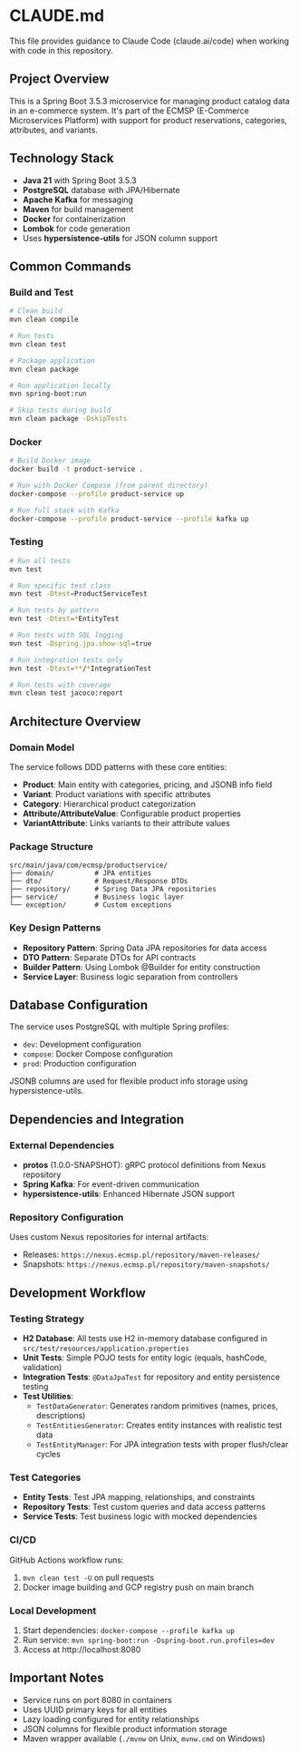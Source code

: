 # CLAUDE.md

This file provides guidance to Claude Code (claude.ai/code) when working with code in this repository.

## Project Overview

This is a Spring Boot 3.5.3 microservice for managing product catalog data in an e-commerce system. It's part of the ECMSP (E-Commerce Microservices Platform) with support for product reservations, categories, attributes, and variants.

## Technology Stack

- **Java 21** with Spring Boot 3.5.3
- **PostgreSQL** database with JPA/Hibernate
- **Apache Kafka** for messaging
- **Maven** for build management
- **Docker** for containerization
- **Lombok** for code generation
- Uses **hypersistence-utils** for JSON column support

## Common Commands

### Build and Test
```bash
# Clean build
mvn clean compile

# Run tests
mvn clean test

# Package application
mvn clean package

# Run application locally
mvn spring-boot:run

# Skip tests during build
mvn clean package -DskipTests
```

### Docker
```bash
# Build Docker image
docker build -t product-service .

# Run with Docker Compose (from parent directory)
docker-compose --profile product-service up

# Run full stack with Kafka
docker-compose --profile product-service --profile kafka up
```

### Testing
```bash
# Run all tests
mvn test

# Run specific test class
mvn test -Dtest=ProductServiceTest

# Run tests by pattern
mvn test -Dtest=*EntityTest

# Run tests with SQL logging
mvn test -Dspring.jpa.show-sql=true

# Run integration tests only
mvn test -Dtest=**/*IntegrationTest

# Run tests with coverage
mvn clean test jacoco:report
```

## Architecture Overview

### Domain Model
The service follows DDD patterns with these core entities:
- **Product**: Main entity with categories, pricing, and JSONB info field
- **Variant**: Product variations with specific attributes
- **Category**: Hierarchical product categorization
- **Attribute/AttributeValue**: Configurable product properties
- **VariantAttribute**: Links variants to their attribute values

### Package Structure
```
src/main/java/com/ecmsp/productservice/
├── domain/          # JPA entities
├── dto/             # Request/Response DTOs
├── repository/      # Spring Data JPA repositories
├── service/         # Business logic layer
└── exception/       # Custom exceptions
```

### Key Design Patterns
- **Repository Pattern**: Spring Data JPA repositories for data access
- **DTO Pattern**: Separate DTOs for API contracts
- **Builder Pattern**: Using Lombok @Builder for entity construction
- **Service Layer**: Business logic separation from controllers

## Database Configuration

The service uses PostgreSQL with multiple Spring profiles:
- `dev`: Development configuration
- `compose`: Docker Compose configuration
- `prod`: Production configuration

JSONB columns are used for flexible product info storage using hypersistence-utils.

## Dependencies and Integration

### External Dependencies
- **protos** (1.0.0-SNAPSHOT): gRPC protocol definitions from Nexus repository
- **Spring Kafka**: For event-driven communication
- **hypersistence-utils**: Enhanced Hibernate JSON support

### Repository Configuration
Uses custom Nexus repositories for internal artifacts:
- Releases: `https://nexus.ecmsp.pl/repository/maven-releases/`
- Snapshots: `https://nexus.ecmsp.pl/repository/maven-snapshots/`

## Development Workflow

### Testing Strategy
- **H2 Database**: All tests use H2 in-memory database configured in `src/test/resources/application.properties`
- **Unit Tests**: Simple POJO tests for entity logic (equals, hashCode, validation)
- **Integration Tests**: `@DataJpaTest` for repository and entity persistence testing
- **Test Utilities**:
  - `TestDataGenerator`: Generates random primitives (names, prices, descriptions)
  - `TestEntitiesGenerator`: Creates entity instances with realistic test data
  - `TestEntityManager`: For JPA integration tests with proper flush/clear cycles

### Test Categories
- **Entity Tests**: Test JPA mapping, relationships, and constraints
- **Repository Tests**: Test custom queries and data access patterns
- **Service Tests**: Test business logic with mocked dependencies

### CI/CD
GitHub Actions workflow runs:
1. `mvn clean test -U` on pull requests
2. Docker image building and GCP registry push on main branch

### Local Development
1. Start dependencies: `docker-compose --profile kafka up`
2. Run service: `mvn spring-boot:run -Dspring-boot.run.profiles=dev`
3. Access at http://localhost:8080

## Important Notes

- Service runs on port 8080 in containers
- Uses UUID primary keys for all entities
- Lazy loading configured for entity relationships
- JSON columns for flexible product information storage
- Maven wrapper available (`./mvnw` on Unix, `mvnw.cmd` on Windows)
